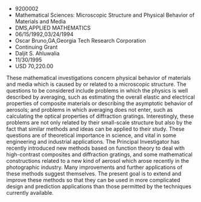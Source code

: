 
* 9200002
* Mathematical Sciences: Microscopic Structure and Physical Behavior of Materials and Media
* DMS,APPLIED MATHEMATICS
* 06/15/1992,03/24/1994
* Oscar Bruno,GA,Georgia Tech Research Corporation
* Continuing Grant
* Daljit S. Ahluwalia
* 11/30/1995
* USD 70,220.00

These mathematical investigations concern physical behavior of materials and
media which is caused by or related to a microscopic structure. The questions to
be considered include problems in which the physics is well described by
averaging, such as estimating the overall elastic and electrical properties of
composite materials or describing the asymptotic behavior of aerosols; and
problems in which averaging does not enter, such as calculating the optical
properties of diffraction gratings. Interestingly, these problems are not only
related by their small-scale structure but also by the fact that similar methods
and ideas can be applied to their study. These questions are of theoretical
importance in science, and vital in some engineering and industrial
applications. The Principal Investigator has recently introduced new methods
based on function theory to deal with high-contrast composites and diffraction
gratings, and some mathematical constructions related to a new kind of aerosol
which arose recently in the photographic industry. Many improvements and further
applications of these methods suggest themselves. The present goal is to extend
and improve these methods so that they can be used in more complicated design
and prediction applications than those permitted by the techniques currently
available.
